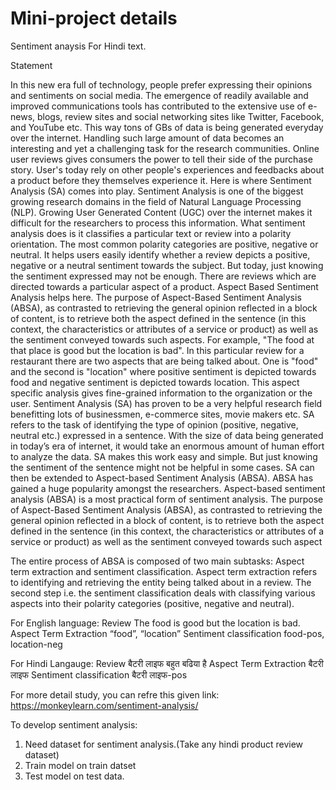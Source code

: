 # Mini-project details

Sentiment anaysis For Hindi text.


Statement

In this new era full of technology, people prefer expressing their opinions and sentiments on social media. The emergence of readily available and improved communications tools has contributed to the extensive use of e-news, blogs, review sites and social networking sites like Twitter, Facebook, and YouTube etc. This way tons of GBs of data is being generated everyday over the internet. Handling such large amount of data becomes an interesting and yet a challenging task for the research communities. Online user reviews gives consumers the power to tell their side of the purchase story. User's today rely on other people's experiences and feedbacks about a product before they themselves experience it. Here is where Sentiment Analysis (SA) comes into play. Sentiment Analysis is one of the biggest growing research domains in the field of Natural Language Processing (NLP). Growing User Generated Content (UGC) over the internet makes it difficult for the researchers to process this information. What sentiment analysis does is it classifies a particular text or review into a polarity orientation. The most common polarity categories are positive, negative or neutral.  It helps users easily identify whether a review depicts a positive, negative or a neutral sentiment towards the subject. But today, just knowing the sentiment expressed may not be enough. There are reviews which are directed towards a particular aspect of a product. Aspect Based Sentiment Analysis helps here. The purpose of Aspect-Based Sentiment Analysis (ABSA), as contrasted to retrieving the general opinion reflected in a block of content, is to retrieve both the aspect defined in the sentence (in this context, the characteristics or attributes of a service or product) as well as the sentiment conveyed towards such aspects. For example, "The food at that place is good but the location is bad". In this particular review for a restaurant there are two aspects that are being talked about. One is "food" and the second is "location" where positive sentiment is depicted towards food and negative sentiment is depicted towards location. This aspect specific analysis gives fine-grained information to the organization or the user.  Sentiment Analysis (SA) has proven to be a very helpful research field benefitting lots of businessmen, e-commerce sites, movie makers etc. SA refers to the task of identifying the type of opinion (positive, negative, neutral etc.) expressed in a sentence. With the size of data being generated in today’s era of internet, it would take an enormous amount of human effort to analyze the data. SA makes this work easy and simple. But just knowing the sentiment of the sentence might not be helpful in some cases. SA can then be extended to Aspect-based Sentiment Analysis (ABSA). ABSA has gained a huge popularity amongst the researchers. Aspect-based sentiment analysis (ABSA) is a most practical form of sentiment analysis. The purpose of Aspect-Based Sentiment Analysis (ABSA), as contrasted to retrieving the general opinion reflected in a block of content, is to retrieve both the aspect defined in the sentence (in this context, the characteristics or attributes of a service or product) as well as the sentiment conveyed towards such aspect


The entire process of ABSA is composed of two main subtasks: Aspect term extraction and sentiment classification. Aspect term extraction refers to identifying and retrieving the entity being talked about in a review. The second step i.e. the sentiment classification deals with classifying various aspects into their polarity categories (positive, negative and neutral). 

For English language:
Review	The food is good but the location is bad.
Aspect Term Extraction	“food”, “location”
Sentiment classification	food-pos, location-neg                              	
                                
For Hindi Langauge:
Review	बैटरी लाइफ बहुत बढिया है
Aspect Term Extraction	बैटरी लाइफ
Sentiment classification	बैटरी लाइफ-pos


 For more detail study, you can refre this given link: https://monkeylearn.com/sentiment-analysis/
 
  To develop sentiment analysis:
   1. Need dataset for sentiment analysis.(Take any hindi product review dataset)
   2. Train model on  train datset
   3. Test model on test data.
 









